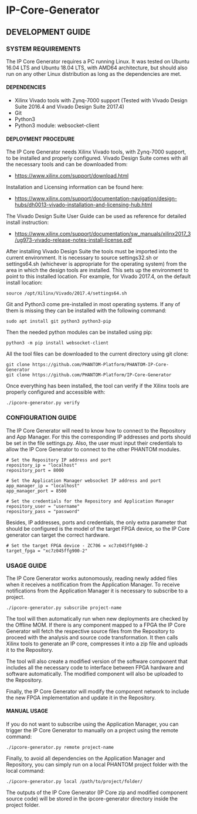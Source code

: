 # IP-Core-Generator

## DEVELOPMENT GUIDE

### SYSTEM REQUIREMENTS
The IP Core Generator requires a PC running Linux. It was tested on Ubuntu 16.04 LTS and Ubuntu 18.04 LTS, with AMD64 architecture, but should also run on any other Linux distribution as long as the dependencies are met.

#### DEPENDENCIES
-  Xilinx Vivado tools with Zynq-7000 support (Tested with Vivado Design Suite 2016.4 and Vivado Design Suite 2017.4)
-  Git
-  Python3
-  Python3 module: websocket-client

#### DEPLOYMENT PROCEDURE
The IP Core Generator needs Xilinx Vivado tools, with Zynq-7000 support, to be installed and properly configured. Vivado Design Suite comes with all the necessary tools and can be downloaded from:
-  https://www.xilinx.com/support/download.html

Installation and Licensing information can be found here:
-  https://www.xilinx.com/support/documentation-navigation/design-hubs/dh0013-vivado-installation-and-licensing-hub.html

The Vivado Design Suite User Guide can be used as reference for detailed install instruction:
-  https://www.xilinx.com/support/documentation/sw_manuals/xilinx2017_3/ug973-vivado-release-notes-install-license.pdf

After installing Vivado Design Suite the tools must be imported into the current environment. It is necessary to source settings32.sh or settings64.sh (whichever is appropriate for the operating system) from the area in which the design tools are installed. This sets up the environment to point to this installed location. For example, for Vivado 2017.4, on the default install location:

`source /opt/Xilinx/Vivado/2017.4/settings64.sh`

Git and Python3 come pre-installed in most operating systems. If any of them is missing they can be installed with the following command:

`sudo apt install git python3 python3-pip`

Then the needed python modules can be installed using pip:

`python3 -m pip install websocket-client`

All the tool files can be downloaded to the current directory using git clone:
```
git clone https://github.com/PHANTOM-Platform/PHANTOM-IP-Core-Generator
git clone https://github.com/PHANTOM-Platform/IP-Core-Generator
```

Once everything has been installed, the tool can verify if the Xilinx tools are properly configured and accessible with:

`./ipcore-generator.py verify`

### CONFIGURATION GUIDE
The IP Core Generator will need to know how to connect to the Repository and App Manager. For this the corresponding IP addresses and ports should be set in the file settings.py. Also, the user must input their credentials to allow the IP Core Generator to connect to the other PHANTOM modules.

```
# Set the Repository IP address and port
repository_ip = "localhost"
repository_port = 8000

# Set the Application Manager websocket IP address and port
app_manager_ip = "localhost"
app_manager_port = 8500

# Set the credentials for the Repository and Application Manager
repository_user = "username"
repository_pass = "password"
```

Besides, IP addresses, ports and credentials, the only extra parameter that should be configured is the model of the target FPGA device, so the IP Core generator can target the correct hardware.

```
# Set the target FPGA device - ZC706 = xc7z045ffg900-2
target_fpga = "xc7z045ffg900-2"
```

### USAGE GUIDE
The IP Core Generator works autonomously, reading newly added files when it receives a notification from the Application Manager. To receive notifications from the Application Manager it is necessary to subscribe to a project.

`./ipcore-generator.py subscribe project-name`

The tool will then automatically run when new deployments are checked by the Offline MOM. If there is any component mapped to a FPGA the IP Core Generator will fetch the respective source files from the Repository to proceed with the analysis and source code transformation. It then calls Xilinx tools to generate an IP core, compresses it into a zip file and uploads it to the Repository.

The tool will also create a modified version of the software component that includes all the necessary code to interface between FPGA hardware and software automatically. The modified component will also be uploaded to the Repository.

Finally, the IP Core Generator will modify the component network to include the new FPGA implementation and update it in the Repository.

#### MANUAL USAGE
If you do not want to subscribe using the Application Manager, you can trigger the IP Core Generator to manually on a project using the remote command:

`./ipcore-generator.py remote project-name`

Finally, to avoid all dependencies on the Application Manager and Repository, you can simply run on a local PHANTOM project folder with the local command:

`./ipcore-generator.py local /path/to/project/folder/`

The outputs of the IP Core Generator (IP Core zip and modified component source code) will be stored in the ipcore-generator directory inside the project folder.

